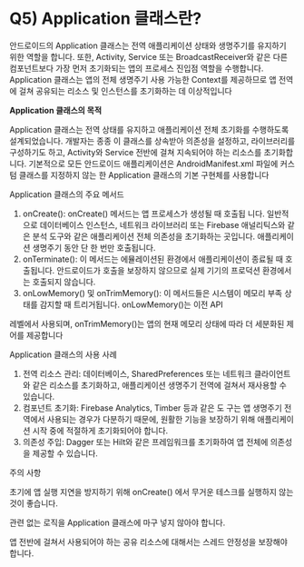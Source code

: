 # Q5) Application 클래스란?

안드로이드의 Application 클래스는 전역 애플리케이션 상태와 생명주기를 유지하기 위한 역할을 합니다. 또한, Activity, Service 또는 BroadcastReceiver와 같은 다른 컴포넌트보다 가장 먼저 초기화되는 앱의
프로세스 진입점 역할을 수행합니다. Application 클래스는 앱의 전체 생명주기 사용 가능한 Context를 제공하므로 앱 전역에 걸쳐 공유되는 리소스 및 인스턴스를 초기화하는 데 이상적입니다

**Application 클래스의 목적**

Application 클래스는 전역 상태를 유지하고 애플리케이션 전체 초기화를 수행하도록 설계되었습니다. 개발자는 종종 이 클래스를 상속받아 의존성을 설정하고, 라이브러리를 구성하기도 하고, Activity와 Service
전반에 걸쳐 지속되어야 하는 리소스를 초기화합니다. 기본적으로 모든 안드로이드 애플리케이션은 AndroidManifest.xml 파일에 커스텀 클래스를 지정하지 않는 한 Application 클래스의 기본 구현체를
사용합니다

Application 클래스의 주요 메서드

1. onCreate(): onCreate() 메서드는 앱 프로세스가 생성될 때 호출됩
니다. 일반적으로 데이터베이스 인스턴스, 네트워크 라이브러리
또는 Firebase 애널리틱스와 같은 분석 도구와 같은 애플리케이션
전체 의존성을 초기화하는 곳입니다. 애플리케이션 생명주기 동안
단 한 번만 호출됩니다.
2. onTerminate(): 이 메서드는 에뮬레이션된 환경에서 애플리케이션이
종료될 때 호출됩니다. 안드로이드가 호출을 보장하지 않으므로
실제 기기의 프로덕션 환경에서는 호출되지 않습니다.
3. onLowMemory() 및 onTrimMemory(): 이 메서드들은 시스템이 메모리
부족 상태를 감지할 때 트리거됩니다. onLowMemory()는 이전 API 

레벨에서 사용되며, onTrimMemory()는 앱의 현재 메모리 상태에
따라 더 세분화된 제어를 제공합니다

Application 클래스의 사용 사례

1. 전역 리소스 관리: 데이터베이스, SharedPreferences 또는 네트워크
클라이언트와 같은 리소스를 초기화하고, 애플리케이션 생명주기
전역에 걸쳐서 재사용할 수 있습니다.
2. 컴포넌트 초기화: Firebase Analytics, Timber 등과 같은 도
구는 앱 생명주기 전역에서 사용되는 경우가 다분하기 때문에,
원활한 기능을 보장하기 위해 애플리케이션 시작 중에 적절하게
초기화되어야 합니다.
3. 의존성 주입: Dagger 또는 Hilt와 같은 프레임워크를 초기화하여
앱 전체에 의존성을 제공할 수 있습니다.

주의 사항

초기에 앱 실행 지연을 방지하기 위해 onCreate() 에서 무거운 테스크를 실행하지 않는 것이 좋습니다.

관련 없는 로직을 Application 클래스에 마구 넣지 않아야 합니다.

앱 전반에 걸쳐서 사용되어야 하는 공유 리소스에 대해서는 스레드 안정성을 보장해야 합니다.